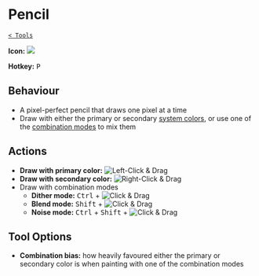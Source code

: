 # Pencil

[`< Tools`](./tools.md)

**Icon:** ![](https://raw.githubusercontent.com/stipple-effect/stipple-effect/master/res/icons/pencil.png)

**Hotkey:** <kbd>P</kbd>

## Behaviour

* A pixel-perfect pencil that draws one pixel at a time
* Draw with either the primary or secondary [system colors](./interface.md#system-colors), or use one of the [combination modes](./color.md#combination-modes) to mix them

## Actions

* **Draw with primary color:** ![Left-Click & Drag](./assets/ui/left-click-drag.gif "Left-Click & Drag")
* **Draw with secondary color:** ![Right-Click & Drag](./assets/ui/right-click-drag.gif "Right-Click & Drag")
* Draw with combination modes
  * **Dither mode:** <kbd>Ctrl</kbd> + ![Click & Drag](./assets/ui/click-drag.gif "Click & Drag")
  * **Blend mode:** <kbd>Shift</kbd> + ![Click & Drag](./assets/ui/click-drag.gif "Click & Drag")
  * **Noise mode:** <kbd>Ctrl</kbd> + <kbd>Shift</kbd> + ![Click & Drag](./assets/ui/click-drag.gif "Click & Drag")

## Tool Options

* **Combination bias:** how heavily favoured either the primary or secondary color is when painting with one of the combination modes
